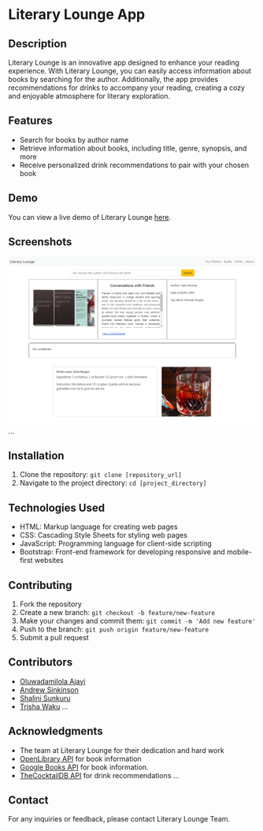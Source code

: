 # Literary Lounge App

## Description
Literary Lounge is an innovative app designed to enhance your reading experience. With Literary Lounge, you can easily access information about books by searching for the author. Additionally, the app provides recommendations for drinks to accompany your reading, creating a cozy and enjoyable atmosphere for literary exploration.

## Features
- Search for books by author name
- Retrieve information about books, including title, genre, synopsis, and more
- Receive personalized drink recommendations to pair with your chosen book

## Demo
You can view a live demo of Literary Lounge [here](https://duouk2000.github.io/Literary-Lounge/).

## Screenshots
![alt text](screencapture-127-0-0-1-5500-index-html-2024-02-08-09_33_50.png)
...

## Installation
1. Clone the repository: `git clone [repository_url]`
2. Navigate to the project directory: `cd [project_directory]`

## Technologies Used
- HTML: Markup language for creating web pages
- CSS: Cascading Style Sheets for styling web pages
- JavaScript: Programming language for client-side scripting
- Bootstrap: Front-end framework for developing responsive and mobile-first websites

## Contributing
1. Fork the repository
2. Create a new branch: `git checkout -b feature/new-feature`
3. Make your changes and commit them: `git commit -m 'Add new feature'`
4. Push to the branch: `git push origin feature/new-feature`
5. Submit a pull request

## Contributors
- [Oluwadamilola Ajayi](https://github.com/dodomiyake)
- [Andrew Sinkinson](https://github.com/Duouk2000)
- [Shalini Sunkuru](https://github.com/ShaliniSunkuru)
- [Trisha Waku](https://github.com/twaku2324)
...

## Acknowledgments
- The team at Literary Lounge for their dedication and hard work
- [OpenLibrary API](https://openlibrary.org/developers/api) for book information
- [Google Books API](https://developers.google.com/books) for book information.
- [TheCocktailDB API](https://www.thecocktaildb.com/api.php) for drink recommendations
...

## Contact
For any inquiries or feedback, please contact Literary Lounge Team. 